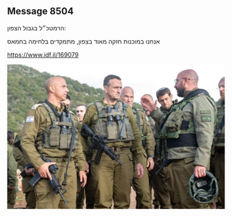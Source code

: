 ## Message 8504

הרמטכ״ל בגבול הצפון:

אנחנו במוכנות חזקה מאוד בצפון, מתמקדים בלחימה בחמאס

https://www.idf.il/169079

![Photo](8504/8504_photo.jpg)
